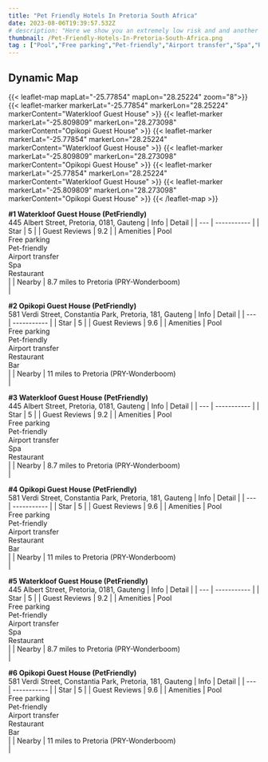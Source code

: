 ```yaml
---
title: "Pet Friendly Hotels In Pretoria South Africa"
date: 2023-08-06T19:39:57.532Z
# description: "Here we show you an extremely low risk and and another medium risk approach to earn passive income "
thumbnail: /Pet-Friendly-Hotels-In-Pretoria-South-Africa.png
tag : ["Pool","Free parking","Pet-friendly","Airport transfer","Spa","Restaurant","Bar"]
---
```


## Dynamic Map
{{< leaflet-map  mapLat="-25.77854" mapLon="28.25224" zoom="8">}}
    {{< leaflet-marker markerLat="-25.77854" markerLon="28.25224" markerContent="Waterkloof Guest House" >}}
    {{< leaflet-marker markerLat="-25.809809" markerLon="28.273098" markerContent="Opikopi Guest House" >}}
    {{< leaflet-marker markerLat="-25.77854" markerLon="28.25224" markerContent="Waterkloof Guest House" >}}
    {{< leaflet-marker markerLat="-25.809809" markerLon="28.273098" markerContent="Opikopi Guest House" >}}
    {{< leaflet-marker markerLat="-25.77854" markerLon="28.25224" markerContent="Waterkloof Guest House" >}}
    {{< leaflet-marker markerLat="-25.809809" markerLon="28.273098" markerContent="Opikopi Guest House" >}}
{{< /leaflet-map >}}


**#1 Waterkloof Guest House (PetFriendly)**<br>445 Albert Street, Pretoria, 0181, Gauteng
| Info | Detail |
| --- | ----------- |
| Star | 5 |
| Guest Reviews | 9.2 |
| Amenities | Pool<br>Free parking<br>Pet-friendly<br>Airport transfer<br>Spa<br>Restaurant<br> |
| Nearby | 8.7 miles to Pretoria (PRY-Wonderboom)<br> |

**#2 Opikopi Guest House (PetFriendly)**<br>581 Verdi Street, Constantia Park, Pretoria, 181, Gauteng
| Info | Detail |
| --- | ----------- |
| Star | 5 |
| Guest Reviews | 9.6 |
| Amenities | Pool<br>Free parking<br>Pet-friendly<br>Airport transfer<br>Restaurant<br>Bar<br> |
| Nearby | 11 miles to Pretoria (PRY-Wonderboom)<br> |

**#3 Waterkloof Guest House (PetFriendly)**<br>445 Albert Street, Pretoria, 0181, Gauteng
| Info | Detail |
| --- | ----------- |
| Star | 5 |
| Guest Reviews | 9.2 |
| Amenities | Pool<br>Free parking<br>Pet-friendly<br>Airport transfer<br>Spa<br>Restaurant<br> |
| Nearby | 8.7 miles to Pretoria (PRY-Wonderboom)<br> |

**#4 Opikopi Guest House (PetFriendly)**<br>581 Verdi Street, Constantia Park, Pretoria, 181, Gauteng
| Info | Detail |
| --- | ----------- |
| Star | 5 |
| Guest Reviews | 9.6 |
| Amenities | Pool<br>Free parking<br>Pet-friendly<br>Airport transfer<br>Restaurant<br>Bar<br> |
| Nearby | 11 miles to Pretoria (PRY-Wonderboom)<br> |

**#5 Waterkloof Guest House (PetFriendly)**<br>445 Albert Street, Pretoria, 0181, Gauteng
| Info | Detail |
| --- | ----------- |
| Star | 5 |
| Guest Reviews | 9.2 |
| Amenities | Pool<br>Free parking<br>Pet-friendly<br>Airport transfer<br>Spa<br>Restaurant<br> |
| Nearby | 8.7 miles to Pretoria (PRY-Wonderboom)<br> |

**#6 Opikopi Guest House (PetFriendly)**<br>581 Verdi Street, Constantia Park, Pretoria, 181, Gauteng
| Info | Detail |
| --- | ----------- |
| Star | 5 |
| Guest Reviews | 9.6 |
| Amenities | Pool<br>Free parking<br>Pet-friendly<br>Airport transfer<br>Restaurant<br>Bar<br> |
| Nearby | 11 miles to Pretoria (PRY-Wonderboom)<br> |

